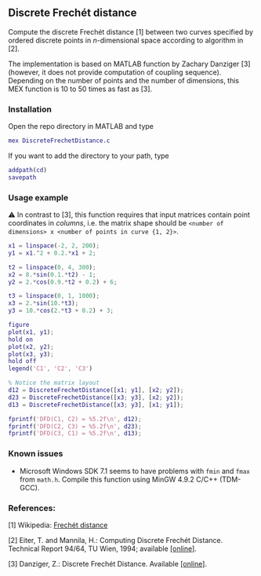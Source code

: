 ## Discrete Frechét distance
Compute the discrete Frechét distance [1] between two curves specified by ordered discrete points in _n_-dimensional space according to algorithm in [2].

The implementation is based on MATLAB function by Zachary Danziger [3] (however, it does not provide computation of coupling sequence). Depending on the number of points and the number of dimensions, this MEX function is 10 to 50 times as fast as [3].

### Installation
Open the repo directory in MATLAB and type
```matlab
mex DiscreteFrechetDistance.c
```
If you want to add the directory to your path, type
```matlab
addpath(cd)
savepath
```

### Usage example
:warning: In contrast to [3], this function requires that input matrices contain point coordinates in _columns_, i.e. the matrix shape should be `<number of dimensions> x <number of points in curve {1, 2}>`.

```matlab
x1 = linspace(-2, 2, 200);
y1 = x1.^2 + 0.2.*x1 + 2;

t2 = linspace(0, 4, 300);
x2 = 8.*sin(0.1.*t2) - 1;
y2 = 2.*cos(0.9.*t2 + 0.2) + 6;

t3 = linspace(0, 1, 1000);
x3 = 2.*sin(10.*t3);
y3 = 10.*cos(2.*t3 + 0.2) + 3;

figure
plot(x1, y1);
hold on
plot(x2, y2);
plot(x3, y3);
hold off
legend('C1', 'C2', 'C3')

% Notice the matrix layout
d12 = DiscreteFrechetDistance([x1; y1], [x2; y2]);
d23 = DiscreteFrechetDistance([x3; y3], [x2; y2]);
d13 = DiscreteFrechetDistance([x3; y3], [x1; y1]);

fprintf('DFD(C1, C2) = %5.2f\n', d12);
fprintf('DFD(C2, C3) = %5.2f\n', d23);
fprintf('DFD(C3, C1) = %5.2f\n', d13);
```

### Known issues
* Microsoft Windows SDK 7.1 seems to have problems with `fmin` and `fmax` from `math.h`. Compile this function using MinGW 4.9.2 C/C++ (TDM-GCC).

### References:
[1] Wikipedia: [Frechét distance](https://en.wikipedia.org/wiki/Fr%C3%A9chet_distance)

[2] Eiter, T. and Mannila, H.: Computing Discrete Frechét Distance. Technical Report 94/64, TU Wien, 1994; available [\[online\]](http://www.kr.tuwien.ac.at/staff/eiter/et-archive/cdtr9464.pdf).

[3] Danziger, Z.: Discrete Frechét Distance. Available [\[online\]](http://www.mathworks.com/matlabcentral/fileexchange/31922-discrete-frechet-distance).
